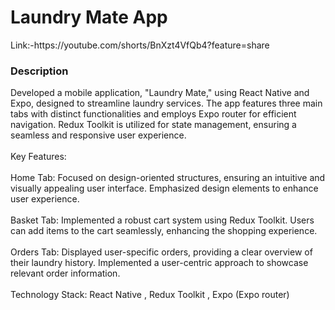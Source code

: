 <H1>Laundry Mate App</H1> Link:-https://youtube.com/shorts/BnXzt4VfQb4?feature=share

<H3>Description</H3>
Developed a mobile application, "Laundry Mate," using React Native and Expo, designed to streamline laundry services. The app features three main tabs with distinct functionalities and employs Expo router for efficient navigation. Redux Toolkit is utilized for state management, ensuring a seamless and responsive user experience.

<br/>
<br/>
Key Features:
<br/>
<br/>
Home Tab:
Focused on design-oriented structures, ensuring an intuitive and visually appealing user interface.
Emphasized design elements to enhance user experience.
<br/>
<br/>
Basket Tab:
Implemented a robust cart system using Redux Toolkit.
Users can add items to the cart seamlessly, enhancing the shopping experience.
<br/>
<br/>
Orders Tab:
Displayed user-specific orders, providing a clear overview of their laundry history.
Implemented a user-centric approach to showcase relevant order information.
<br/>
<br/>
Technology Stack: React Native , Redux Toolkit , Expo (Expo router)
